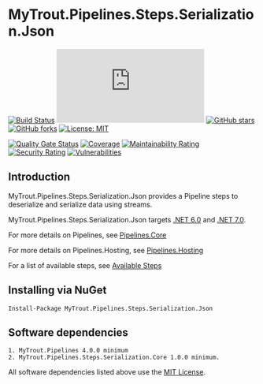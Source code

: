 # MyTrout.Pipelines.Steps.Serialization.Json

[![Build Status](https://github.com/mytrout/Pipelines/actions/workflows/build-pipelines-steps-serialization-json.yaml/badge.svg)](https://github.com/mytrout/Pipelines/actions/workflows/build-pipelines-steps-serialization-json.yaml)
[![nuget](https://buildstats.info/nuget/MyTrout.Pipelines.Steps.Serialization.Json?includePreReleases=true)](https://www.nuget.org/packages/MyTrout.Pipelines.Steps.Serialization.Json/)
[![GitHub stars](https://img.shields.io/github/stars/mytrout/Pipelines.svg)](https://github.com/mytrout/Pipelines/stargazers)
[![GitHub forks](https://img.shields.io/github/forks/mytrout/Pipelines.svg)](https://github.com/mytrout/Pipelines/network)
[![License: MIT](https://img.shields.io/github/license/mytrout/Pipelines.svg)](https://licenses.nuget.org/MIT)

[![Quality Gate Status](https://sonarcloud.io/api/project_badges/measure?project=Pipelines.Steps.Serialization.Json&metric=alert_status)](https://sonarcloud.io/dashboard?id=Pipelines.Steps.Serialization.Json)
[![Coverage](https://sonarcloud.io/api/project_badges/measure?project=Pipelines.Steps.Serialization.Json&metric=coverage)](https://sonarcloud.io/dashboard?id=Pipelines.Steps.Serialization.Json)
[![Maintainability Rating](https://sonarcloud.io/api/project_badges/measure?project=Pipelines.Steps.Serialization.Json&metric=sqale_rating)](https://sonarcloud.io/dashboard?id=Pipelines.Steps.Serialization.Json)
[![Security Rating](https://sonarcloud.io/api/project_badges/measure?project=Pipelines.Steps.Serialization.Json&metric=security_rating)](https://sonarcloud.io/dashboard?id=Pipelines.Steps.Serialization.Json)
[![Vulnerabilities](https://sonarcloud.io/api/project_badges/measure?project=Pipelines.Steps.Serialization.Json&metric=vulnerabilities)](https://sonarcloud.io/dashboard?id=Pipelines.Steps.Serialization.Json)

## Introduction

MyTrout.Pipelines.Steps.Serialization.Json provides a Pipeline steps to deserialize and serialize data using streams.

MyTrout.Pipelines.Steps.Serialization.Json targets [.NET 6.0](https://dotnet.microsoft.com/download/dotnet/6.0) and [.NET 7.0](https://dotnet.microsoft.com/download/dotnet/7.0).

For more details on Pipelines, see [Pipelines.Core](../../Core/README.md)

For more details on Pipelines.Hosting, see [Pipelines.Hosting](../../Hosting/README.md)

For a list of available steps, see [Available Steps](../../README.md)

## Installing via NuGet

    Install-Package MyTrout.Pipelines.Steps.Serialization.Json

## Software dependencies

    1. MyTrout.Pipelines 4.0.0 minimum
    2. MyTrout.Pipelines.Steps.Serialization.Core 1.0.0 minimum.

All software dependencies listed above use the [MIT License](https://licenses.nuget.org/MIT).
